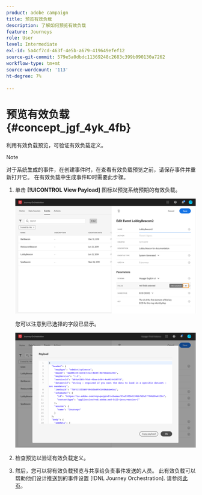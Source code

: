 ```yaml
---
product: adobe campaign
title: 预览有效负载
description: 了解如何预览有效负载
feature: Journeys
role: User
level: Intermediate
exl-id: 5a4cf7cd-463f-4e5b-a679-419649efef12
source-git-commit: 579e5a0dbdc11369248c2683c399b090130a7262
workflow-type: tm+mt
source-wordcount: '113'
ht-degree: 7%

---
```


# 预览有效负载 {#concept_jgf_4yk_4fb}

利用有效负载预览，可验证有效负载定义。

>[!NOTE]
>
>对于系统生成的事件，在创建事件时，在查看有效负载预览之前，请保存事件并重新打开它。 在有效负载中生成事件ID时需要此步骤。

1. 单击 **[!UICONTROL View Payload]** 图标以预览系统预期的有效负载。

   ![](../assets/journey13.png)

   您可以注意到已选择的字段已显示。

   ![](../assets/journey14.png)

1. 检查预览以验证有效负载定义。

1. 然后，您可以将有效负载预览与共享给负责事件发送的人员。 此有效负载可以帮助他们设计推送到的事件设置 [!DNL Journey Orchestration]. 请参阅[此页](../event/additional-steps-to-send-events-to-journey-orchestration.md)。
